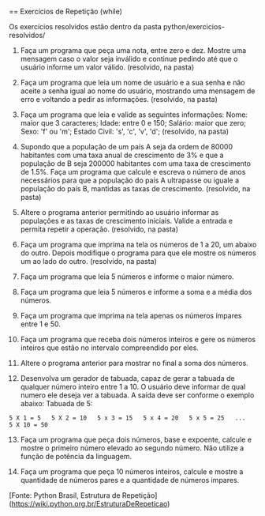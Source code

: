 == Exercícios de Repetição (while)

Os exercícios resolvidos estão dentro da pasta
python/exercicios-resolvidos/ 

1. Faça um programa que peça uma nota, entre zero e dez. 
Mostre uma mensagem caso o valor seja inválido e continue pedindo até que o usuário informe um valor válido. 
(resolvido, na pasta)


2. Faça um programa que leia um nome de usuário e a sua senha e não aceite a senha igual ao nome do usuário, mostrando uma mensagem de erro e voltando a pedir as informações. 
(resolvido, na pasta)


3. Faça um programa que leia e valide as seguintes informações:
Nome: maior que 3 caracteres;
Idade: entre 0 e 150;
Salário: maior que zero;
Sexo: 'f' ou 'm';
Estado Civil: 's', 'c', 'v', 'd'; 
(resolvido, na pasta)


4. Supondo que a população de um país A seja da ordem de 80000 habitantes com uma taxa anual de crescimento de 3% e que a população de B seja 200000 habitantes com uma taxa de crescimento de 1.5%. Faça um programa que calcule e escreva o número de anos necessários para que a população do país A ultrapasse ou iguale a população do país B, mantidas as taxas de crescimento.
(resolvido, na pasta)


5. Altere o programa anterior permitindo ao usuário informar as populações e as taxas de crescimento iniciais. Valide a entrada e permita repetir a operação.
(resolvido, na pasta)


6. Faça um programa que imprima na tela os números de 1 a 20, um abaixo do outro. Depois modifique o programa para que ele mostre os números um ao lado do outro.
(resolvido, na pasta)

7. Faça um programa que leia 5 números e informe o maior número.


8. Faça um programa que leia 5 números e informe a soma e a média dos números.


9. Faça um programa que imprima na tela apenas os números ímpares entre 1 e 50.


10. Faça um programa que receba dois números inteiros e gere os números inteiros que estão no intervalo compreendido por eles.


11. Altere o programa anterior para mostrar no final a soma dos números.


12. Desenvolva um gerador de tabuada, capaz de gerar a tabuada de qualquer número inteiro entre 1 a 10. O usuário deve informar de qual numero ele deseja ver a tabuada. A saída deve ser conforme o exemplo abaixo:
Tabuada de 5:

`
5 X 1 = 5  
5 X 2 = 10  
5 x 3 = 15  
5 x 4 = 20  
5 x 5 = 25  
...  
5 X 10 = 50  `


13. Faça um programa que peça dois números, base e expoente, calcule e mostre o primeiro número elevado ao segundo número. Não utilize a função de potência da linguagem.

14. Faça um programa que peça 10 números inteiros, calcule e mostre a quantidade de números pares e a quantidade de números impares.


[Fonte: Python Brasil, Estrutura de Repetição] (https://wiki.python.org.br/EstruturaDeRepeticao)
